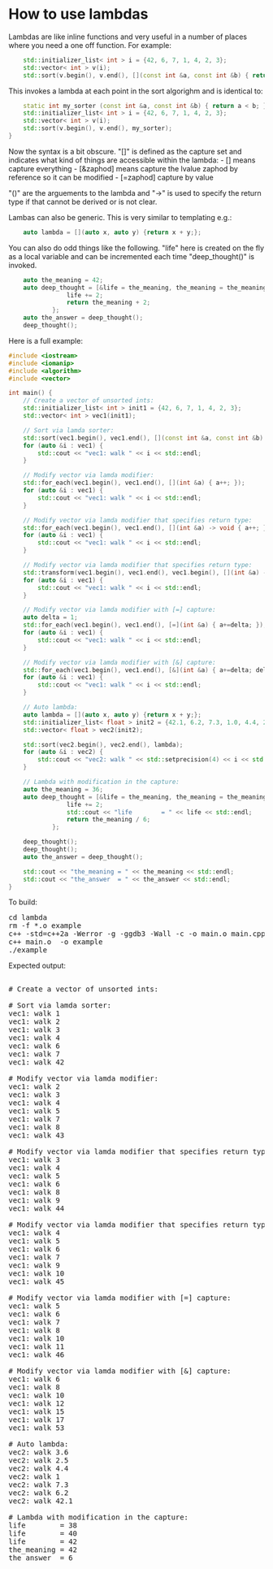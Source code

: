 How to use lambdas
==================

Lambdas are like inline functions and very useful in a number of places where
you need a one off function. For example:
```C++
    std::initializer_list< int > i = {42, 6, 7, 1, 4, 2, 3};
    std::vector< int > v(i);
    std::sort(v.begin(), v.end(), [](const int &a, const int &b) { return a < b; });
```
This invokes a lambda at each point in the sort algorighm and is identical to:
```C++
    static int my_sorter (const int &a, const int &b) { return a < b; };
    std::initializer_list< int > i = {42, 6, 7, 1, 4, 2, 3};
    std::vector< int > v(i);
    std::sort(v.begin(), v.end(), my_sorter);
}
```
Now the syntax is a bit obscure. "[]" is defined as the capture set and indicates
what kind of things are accessible within the lambda:
    - [] means capture everything
    - [&zaphod] means capture the lvalue zaphod by reference so it can be modified
    - [=zaphod] capture by value

"()" are the arguements to the lambda and "->" is used to specify the return
type if that cannot be derived or is not clear.

Lambas can also be generic. This is very similar to templating e.g.:
```C++
    auto lambda = [](auto x, auto y) {return x + y;};
```
You can also do odd things like the following. "life" here is created on the
fly as a local variable and can be incremented each time "deep_thought()" is
invoked.
```C++
    auto the_meaning = 42;
    auto deep_thought = [&life = the_meaning, the_meaning = the_meaning + 1] () {
                life += 2;
                return the_meaning + 2;
            };
    auto the_answer = deep_thought();
    deep_thought();
```
Here is a full example:
```C++
#include <iostream>
#include <iomanip>
#include <algorithm>
#include <vector>

int main() {
    // Create a vector of unsorted ints:
    std::initializer_list< int > init1 = {42, 6, 7, 1, 4, 2, 3};
    std::vector< int > vec1(init1);

    // Sort via lamda sorter:
    std::sort(vec1.begin(), vec1.end(), [](const int &a, const int &b) { return a < b; });
    for (auto &i : vec1) {
        std::cout << "vec1: walk " << i << std::endl;
    }

    // Modify vector via lamda modifier:
    std::for_each(vec1.begin(), vec1.end(), [](int &a) { a++; });
    for (auto &i : vec1) {
        std::cout << "vec1: walk " << i << std::endl;
    }

    // Modify vector via lamda modifier that specifies return type:
    std::for_each(vec1.begin(), vec1.end(), [](int &a) -> void { a++; });
    for (auto &i : vec1) {
        std::cout << "vec1: walk " << i << std::endl;
    }

    // Modify vector via lamda modifier that specifies return type:
    std::transform(vec1.begin(), vec1.end(), vec1.begin(), [](int &a) -> int { return a + 1; });
    for (auto &i : vec1) {
        std::cout << "vec1: walk " << i << std::endl;
    }

    // Modify vector via lamda modifier with [=] capture:
    auto delta = 1;
    std::for_each(vec1.begin(), vec1.end(), [=](int &a) { a+=delta; });
    for (auto &i : vec1) {
        std::cout << "vec1: walk " << i << std::endl;
    }

    // Modify vector via lamda modifier with [&] capture:
    std::for_each(vec1.begin(), vec1.end(), [&](int &a) { a+=delta; delta++; });
    for (auto &i : vec1) {
        std::cout << "vec1: walk " << i << std::endl;
    }

    // Auto lambda:
    auto lambda = [](auto x, auto y) {return x + y;};
    std::initializer_list< float > init2 = {42.1, 6.2, 7.3, 1.0, 4.4, 2.5, 3.6};
    std::vector< float > vec2(init2);

    std::sort(vec2.begin(), vec2.end(), lambda);
    for (auto &i : vec2) {
        std::cout << "vec2: walk " << std::setprecision(4) << i << std::endl;
    }

    // Lambda with modification in the capture:
    auto the_meaning = 36;
    auto deep_thought = [&life = the_meaning, the_meaning = the_meaning + 1] () {
                life += 2;
                std::cout << "life        = " << life << std::endl;
                return the_meaning / 6;
            };

    deep_thought();
    deep_thought();
    auto the_answer = deep_thought();

    std::cout << "the_meaning = " << the_meaning << std::endl;
    std::cout << "the_answer  = " << the_answer << std::endl;
}
```
To build:
<pre>
cd lambda
rm -f *.o example
c++ -std=c++2a -Werror -g -ggdb3 -Wall -c -o main.o main.cpp
c++ main.o  -o example
./example
</pre>
Expected output:
<pre>

# Create a vector of unsorted ints:

# Sort via lamda sorter:
vec1: walk 1
vec1: walk 2
vec1: walk 3
vec1: walk 4
vec1: walk 6
vec1: walk 7
vec1: walk 42

# Modify vector via lamda modifier:
vec1: walk 2
vec1: walk 3
vec1: walk 4
vec1: walk 5
vec1: walk 7
vec1: walk 8
vec1: walk 43

# Modify vector via lamda modifier that specifies return type:
vec1: walk 3
vec1: walk 4
vec1: walk 5
vec1: walk 6
vec1: walk 8
vec1: walk 9
vec1: walk 44

# Modify vector via lamda modifier that specifies return type:
vec1: walk 4
vec1: walk 5
vec1: walk 6
vec1: walk 7
vec1: walk 9
vec1: walk 10
vec1: walk 45

# Modify vector via lamda modifier with [=] capture:
vec1: walk 5
vec1: walk 6
vec1: walk 7
vec1: walk 8
vec1: walk 10
vec1: walk 11
vec1: walk 46

# Modify vector via lamda modifier with [&] capture:
vec1: walk 6
vec1: walk 8
vec1: walk 10
vec1: walk 12
vec1: walk 15
vec1: walk 17
vec1: walk 53

# Auto lambda:
vec2: walk 3.6
vec2: walk 2.5
vec2: walk 4.4
vec2: walk 1
vec2: walk 7.3
vec2: walk 6.2
vec2: walk 42.1

# Lambda with modification in the capture:
life        = 38
life        = 40
life        = 42
the_meaning = 42
the_answer  = 6
</pre>
